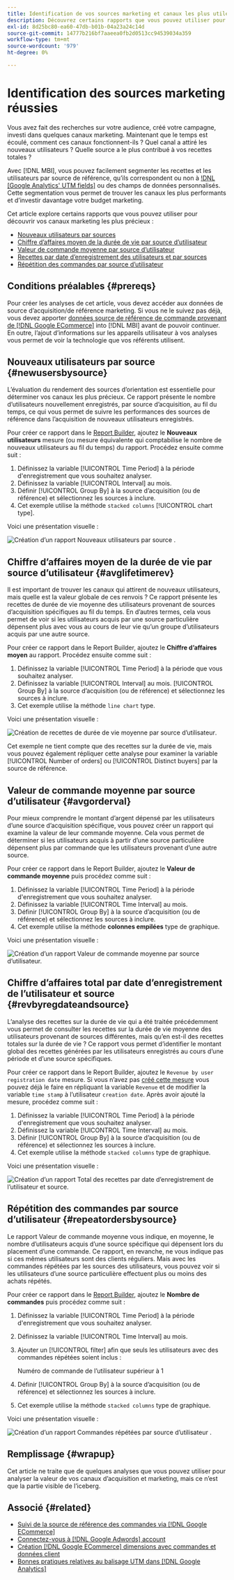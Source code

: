 ```yaml
---
title: Identification de vos sources marketing et canaux les plus utiles
description: Découvrez certains rapports que vous pouvez utiliser pour découvrir vos canaux marketing les plus précieux.
exl-id: 8d25bc80-ea60-47db-b01b-04a23a24c14d
source-git-commit: 14777b216bf7aaeea0fb2d0513cc94539034a359
workflow-type: tm+mt
source-wordcount: '979'
ht-degree: 0%

---
```


# Identification des sources marketing réussies

Vous avez fait des recherches sur votre audience, créé votre campagne, investi dans quelques canaux marketing. Maintenant que le temps est écoulé, comment ces canaux fonctionnent-ils ? Quel canal a attiré les nouveaux utilisateurs ? Quelle source a le plus contribué à vos recettes totales ?

Avec [!DNL MBI], vous pouvez facilement segmenter les recettes et les utilisateurs par source de référence, qu’ils correspondent ou non à [!DNL [Google Analytics' UTM fields]](https://support.google.com/analytics/answer/1191184?hl=en) ou des champs de données personnalisés. Cette segmentation vous permet de trouver les canaux les plus performants et d’investir davantage votre budget marketing.

Cet article explore certains rapports que vous pouvez utiliser pour découvrir vos canaux marketing les plus précieux :

* [Nouveaux utilisateurs par sources](#newusersbysource)
* [Chiffre d’affaires moyen de la durée de vie par source d’utilisateur](#avglifetimerev)
* [Valeur de commande moyenne par source d’utilisateur](#avgorderval)
* [Recettes par date d’enregistrement des utilisateurs et par sources](#revbyregdateandsource)
* [Répétition des commandes par source d’utilisateur](#repeatordersbysource)

## Conditions préalables {#prereqs}

Pour créer les analyses de cet article, vous devez accéder aux données de source d’acquisition/de référence marketing. Si vous ne le suivez pas déjà, vous devez apporter [données source de référence de commande provenant de [!DNL Google ECommerce]](../importing-data/integrations/google-ecommerce.md) into [!DNL MBI] avant de pouvoir continuer. En outre, l’ajout d’informations sur les appareils utilisateur à vos analyses vous permet de voir la technologie que vos référents utilisent.

## Nouveaux utilisateurs par source {#newusersbysource}

L’évaluation du rendement des sources d’orientation est essentielle pour déterminer vos canaux les plus précieux. Ce rapport présente le nombre d’utilisateurs nouvellement enregistrés, par source d’acquisition, au fil du temps, ce qui vous permet de suivre les performances des sources de référence dans l’acquisition de nouveaux utilisateurs enregistrés.

Pour créer ce rapport dans le [Report Builder](../../tutorials/using-visual-report-builder.md), ajoutez le **Nouveaux utilisateurs** mesure (ou mesure équivalente qui comptabilise le nombre de nouveaux utilisateurs au fil du temps) du rapport. Procédez ensuite comme suit :

1. Définissez la variable [!UICONTROL Time Period] à la période d&#39;enregistrement que vous souhaitez analyser.
1. Définissez la variable [!UICONTROL Interval] au mois.
1. Définir [!UICONTROL Group By] à la source d’acquisition (ou de référence) et sélectionnez les sources à inclure.
1. Cet exemple utilise la méthode `stacked columns` [!UICONTROL chart type].

Voici une présentation visuelle :

![Création d’un rapport Nouveaux utilisateurs par source .](../../assets/New_Users_by_source.gif)

## Chiffre d’affaires moyen de la durée de vie par source d’utilisateur {#avglifetimerev}

Il est important de trouver les canaux qui attirent de nouveaux utilisateurs, mais quelle est la valeur globale de ces renvois ? Ce rapport présente les recettes de durée de vie moyenne des utilisateurs provenant de sources d’acquisition spécifiques au fil du temps. En d’autres termes, cela vous permet de voir si les utilisateurs acquis par une source particulière dépensent plus avec vous au cours de leur vie qu’un groupe d’utilisateurs acquis par une autre source.

Pour créer ce rapport dans le Report Builder, ajoutez le **Chiffre d’affaires moyen** au rapport. Procédez ensuite comme suit :

1. Définissez la variable [!UICONTROL Time Period] à la période que vous souhaitez analyser.
1. Définissez la variable [!UICONTROL Interval] au mois.
   [!UICONTROL Group By] à la source d’acquisition (ou de référence) et sélectionnez les sources à inclure.
1. Cet exemple utilise la méthode `line chart` type.

Voici une présentation visuelle :

![Création de recettes de durée de vie moyenne par source d’utilisateur](../../assets/Lifetime_revenue_by_user_source.gif).

Cet exemple ne tient compte que des recettes sur la durée de vie, mais vous pouvez également répliquer cette analyse pour examiner la variable [!UICONTROL Number of orders] ou [!UICONTROL Distinct buyers] par la source de référence.

## Valeur de commande moyenne par source d’utilisateur {#avgorderval}

Pour mieux comprendre le montant d’argent dépensé par les utilisateurs d’une source d’acquisition spécifique, vous pouvez créer un rapport qui examine la valeur de leur commande moyenne. Cela vous permet de déterminer si les utilisateurs acquis à partir d’une source particulière dépensent plus par commande que les utilisateurs provenant d’une autre source.

Pour créer ce rapport dans le Report Builder, ajoutez le **Valeur de commande moyenne** puis procédez comme suit :

1. Définissez la variable [!UICONTROL Time Period] à la période d&#39;enregistrement que vous souhaitez analyser.
1. Définissez la variable [!UICONTROL Time Interval] au mois.
1. Définir [!UICONTROL Group By] à la source d’acquisition (ou de référence) et sélectionnez les sources à inclure.
1. Cet exemple utilise la méthode **colonnes empilées** type de graphique.

Voici une présentation visuelle :

![Création d’un rapport Valeur de commande moyenne par source d’utilisateur.](../../assets/Average_order_value_by_source.gif)

## Chiffre d’affaires total par date d’enregistrement de l’utilisateur et source {#revbyregdateandsource}

L’analyse des recettes sur la durée de vie qui a été traitée précédemment vous permet de consulter les recettes sur la durée de vie moyenne des utilisateurs provenant de sources différentes, mais qu’en est-il des recettes totales sur la durée de vie ? Ce rapport vous permet d’identifier le montant global des recettes générées par les utilisateurs enregistrés au cours d’une période et d’une source spécifiques.

Pour créer ce rapport dans le Report Builder, ajoutez le `Revenue by user registration date` mesure. Si vous n’avez pas [créé cette mesure](../../data-user/reports/ess-manage-data-metrics.md) vous pouvez déjà le faire en répliquant la variable `Revenue` et de modifier la variable `time stamp` à l’utilisateur `creation date`. Après avoir ajouté la mesure, procédez comme suit :

1. Définissez la variable [!UICONTROL Time Period] à la période d&#39;enregistrement que vous souhaitez analyser.
1. Définissez la variable [!UICONTROL Time Interval] au mois.
1. Définir [!UICONTROL Group By] à la source d’acquisition (ou de référence) et sélectionnez les sources à inclure.
1. Cet exemple utilise la méthode `stacked columns` type de graphique.

Voici une présentation visuelle :

![Création d’un rapport Total des recettes par date d’enregistrement de l’utilisateur et source.](../../assets/Revenue_by_user_registration_date_and_source.gif)

## Répétition des commandes par source d’utilisateur {#repeatordersbysource}

Le rapport Valeur de commande moyenne vous indique, en moyenne, le nombre d’utilisateurs acquis d’une source spécifique qui dépensent lors du placement d’une commande. Ce rapport, en revanche, ne vous indique pas si ces mêmes utilisateurs sont des clients réguliers. Mais avec les commandes répétées par les sources des utilisateurs, vous pouvez voir si les utilisateurs d’une source particulière effectuent plus ou moins des achats répétés.

Pour créer ce rapport dans le [Report Builder](../../tutorials/using-visual-report-builder.md), ajoutez le **Nombre de commandes** puis procédez comme suit :

1. Définissez la variable [!UICONTROL Time Period] à la période d&#39;enregistrement que vous souhaitez analyser.
1. Définissez la variable [!UICONTROL Time Interval] au mois.
1. Ajouter un [!UICONTROL filter] afin que seuls les utilisateurs avec des commandes répétées soient inclus :

   Numéro de commande de l’utilisateur supérieur à 1

1. Définir [!UICONTROL Group By] à la source d’acquisition (ou de référence) et sélectionnez les sources à inclure.
1. Cet exemple utilise la méthode `stacked columns` type de graphique.

Voici une présentation visuelle :

![Création d’un rapport Commandes répétées par source d’utilisateur .](../../assets/Repeat_orders_by_user_source.gif)


## Remplissage {#wrapup}

Cet article ne traite que de quelques analyses que vous pouvez utiliser pour analyser la valeur de vos canaux d’acquisition et marketing, mais ce n’est que la partie visible de l’iceberg.

## Associé {#related}

* [Suivi de la source de référence des commandes via [!DNL Google ECommerce]](../importing-data/integrations/google-ecommerce.md)
* [Connectez-vous à [!DNL Google Adwords] account](../importing-data/integrations/google-adwords.md)
* [Création [!DNL Google ECommerce] dimensions avec commandes et données client](../data-warehouse-mgr/bldg-google-ecomm-dim.md)
* [Bonnes pratiques relatives au balisage UTM dans [!DNL Google Analytics]](../../best-practices/utm-tagging-google.md)
